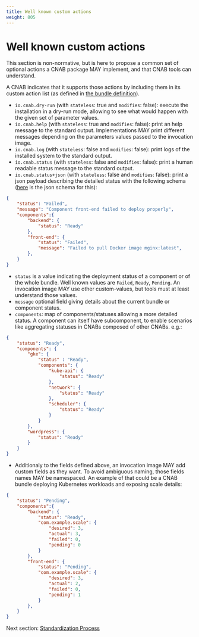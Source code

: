 ```yaml
---
title: Well known custom actions
weight: 805
---
```


# Well known custom actions

This section is non-normative, but is here to propose a common set of optional actions a CNAB package MAY implement, and that CNAB tools can understand.

A CNAB indicates that it supports those actions by including them in its custom action list (as defined in [the bundle definition](101-bundle-json.md)).
- `io.cnab.dry-run` (with `stateless`: true and `modifies`: false): execute the installation in a dry-run mode, allowing to see what would happen with the given set of parameter values.
- `io.cnab.help` (with `stateless`: true and `modifies`: false): print an help message to the standard output. Implementations MAY print different messages depending on the parameters values passed to the invocation image.
- `io.cnab.log` (with `stateless`: false and `modifies`: false): print logs of the installed system to the standard output.
- `io.cnab.status` (with `stateless`: false and `modifies`: false): print a human readable status message to the standard output.
- `io.cnab.status+json` (with `stateless`: false and `modifies`: false): print a json payload describing the detailed status with the following schema ([here](schema/status.schema.json) is the json schema for this):

```json
{
    "status": "Failed",
    "message": "Component front-end failed to deploy properly",
    "components":{
        "backend": {
            "status": "Ready"
        },
        "front-end": {
            "status": "Failed",
            "message": "Failed to pull Docker image mginx:latest",
        },
    }
}
```
  - `status` is a value indicating the deployment status of a component or of the whole bundle. Well known values are `Failed`, `Ready`, `Pending`. An invocation image MAY use other custom-values, but tools must at least understand those values.
  - `message` optional field giving details about the current bundle or component status.
  - `components`: map of components/statuses allowing a more detailed status. A component can itself have subcomponent, to enable scenarios like aggregating statuses in CNABs composed of other CNABs. e.g.:
```json
{
    "status": "Ready",
    "components": {
        "gke": {
            "status" : "Ready",
            "components": {
                "kube-api": {
                    "status": "Ready"
                },
                "network": {
                    "status": "Ready"
                },
                "scheduler": {
                    "status": "Ready"
                }
            }
        },
        "wordpress": {
            "status": "Ready"
        }
    }
}
```
  - Additionaly to the fields defined above, an invocation image MAY add custom fields as they want. To avoid ambiguous naming, those fields names MAY be namespaced. An example of that could be a CNAB bundle deploying Kubernetes workloads and exposing scale details:
```json
{
    "status": "Pending",
    "components":{
        "backend": {
            "status": "Ready",
            "com.example.scale": {
                "desired": 3,
                "actual": 3,
                "failed": 0,
                "pending": 0
            }
        },
        "front-end": {
            "status": "Pending",
            "com.example.scale": {
                "desired": 3,
                "actual": 2,
                "failed": 0,
                "pending": 1
            }
        },
    }
}
```


Next section: [Standardization Process](901-process.md)